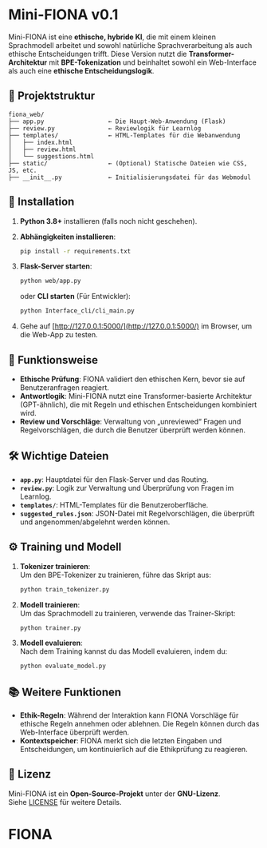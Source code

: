 
# Mini-FIONA v0.1

Mini-FIONA ist eine **ethische, hybride KI**, die mit einem kleinen Sprachmodell arbeitet und sowohl natürliche Sprachverarbeitung als auch ethische Entscheidungen trifft. Diese Version nutzt die **Transformer-Architektur** mit **BPE-Tokenization** und beinhaltet sowohl ein Web-Interface als auch eine **ethische Entscheidungslogik**.

## 📁 Projektstruktur

```
fiona_web/
├── app.py                  ← Die Haupt-Web-Anwendung (Flask)
├── review.py               ← Reviewlogik für Learnlog
├── templates/              ← HTML-Templates für die Webanwendung
│   ├── index.html
│   ├── review.html
│   └── suggestions.html
├── static/                 ← (Optional) Statische Dateien wie CSS, JS, etc.
├── __init__.py             ← Initialisierungsdatei für das Webmodul
```

## 🚀 Installation

1. **Python 3.8+** installieren (falls noch nicht geschehen).
2. **Abhängigkeiten installieren**:
   ```bash
   pip install -r requirements.txt
   ```

3. **Flask-Server starten**:
   ```bash
   python web/app.py
   ```
   oder
   **CLI starten** (Für Entwickler):
   ```bash
   python Interface_cli/cli_main.py
   ```

4. Gehe auf [http://127.0.0.1:5000/](http://127.0.0.1:5000/) im Browser, um die Web-App zu testen.

## 🧠 Funktionsweise

- **Ethische Prüfung**: FIONA validiert den ethischen Kern, bevor sie auf Benutzeranfragen reagiert.
- **Antwortlogik**: Mini-FIONA nutzt eine Transformer-basierte Architektur (GPT-ähnlich), die mit Regeln und ethischen Entscheidungen kombiniert wird.
- **Review und Vorschläge**: Verwaltung von „unreviewed“ Fragen und Regelvorschlägen, die durch die Benutzer überprüft werden können.

## 🛠 Wichtige Dateien

- **`app.py`**: Hauptdatei für den Flask-Server und das Routing.
- **`review.py`**: Logik zur Verwaltung und Überprüfung von Fragen im Learnlog.
- **`templates/`**: HTML-Templates für die Benutzeroberfläche.
- **`suggested_rules.json`**: JSON-Datei mit Regelvorschlägen, die überprüft und angenommen/abgelehnt werden können.

## ⚙️ Training und Modell

1. **Tokenizer trainieren**:  
   Um den BPE-Tokenizer zu trainieren, führe das Skript aus:
   ```bash
   python train_tokenizer.py
   ```

2. **Modell trainieren**:  
   Um das Sprachmodell zu trainieren, verwende das Trainer-Skript:
   ```bash
   python trainer.py
   ```

3. **Modell evaluieren**:  
   Nach dem Training kannst du das Modell evaluieren, indem du:
   ```bash
   python evaluate_model.py
   ```

## 📚 Weitere Funktionen

- **Ethik-Regeln**: Während der Interaktion kann FIONA Vorschläge für ethische Regeln annehmen oder ablehnen. Die Regeln können durch das Web-Interface überprüft werden.
- **Kontextspeicher**: FIONA merkt sich die letzten Eingaben und Entscheidungen, um kontinuierlich auf die Ethikprüfung zu reagieren.

## 📝 Lizenz

Mini-FIONA ist ein **Open-Source-Projekt** unter der **GNU-Lizenz**.  
Siehe [LICENSE](LICENSE) für weitere Details.
# FIONA
